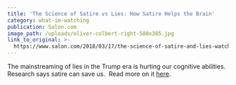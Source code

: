 ```yaml
---
title: 'The Science of Satire vs Lies: How Satire Helps the Brain'
category: what-im-watching
publication: Salon.com
image_path: /uploads/oliver-colbert-right-580x385.jpg
link_to_original: >-
  https://www.salon.com/2018/03/17/the-science-of-satire-and-lies-watching-colbert-can-fight-right-wing-brain-rot/
---
```


The mainstreaming of lies in the Trump era is hurting our cognitive abilities. Research says satire can save us.  Read more on it [here](https://www.salon.com/2018/03/17/the-science-of-satire-and-lies-watching-colbert-can-fight-right-wing-brain-rot/).